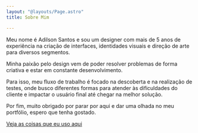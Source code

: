 ```yaml
---
layout: "@layouts/Page.astro"
title: Sobre Mim

---
```


Meu nome é Adilson Santos e sou um designer com mais de 5 anos de experiência na criação de interfaces, identidades visuais e direção de arte para diversos segmentos.

Minha paixão pelo design vem de poder resolver problemas de forma criativa e estar em constante desenvolvimento.

Para isso, meu fluxo de trabalho é focado na descoberta e na realização de testes, onde busco diferentes formas para atender às dificuldades do cliente e impactar o usuário final até chegar na melhor solução.

Por fim, muito obrigado por parar por aqui e dar uma olhada no meu portfólio, espero que tenha gostado.

[Veja as coisas que eu uso aqui](/uses/)
